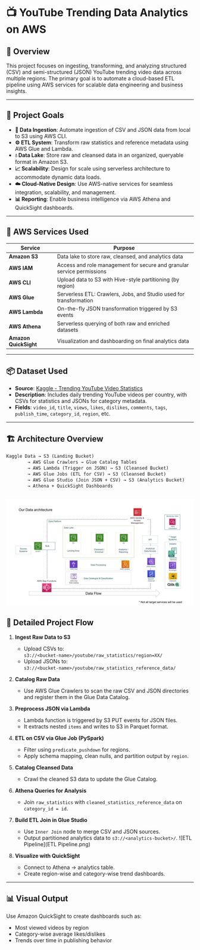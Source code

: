 
# 📺 YouTube Trending Data Analytics on AWS

## 🧠 Overview  
This project focuses on ingesting, transforming, and analyzing structured (CSV) and semi-structured (JSON) YouTube trending video data across multiple regions. The primary goal is to automate a cloud-based ETL pipeline using AWS services for scalable data engineering and business insights.

---

## 🎯 Project Goals

- **🔁 Data Ingestion**: Automate ingestion of CSV and JSON data from local to S3 using AWS CLI.
- **⚙️ ETL System**: Transform raw statistics and reference metadata using AWS Glue and Lambda.
- **💧 Data Lake**: Store raw and cleansed data in an organized, queryable format in Amazon S3.
- **📈 Scalability**: Design for scale using serverless architecture to accommodate dynamic data loads.
- **☁️ Cloud-Native Design**: Use AWS-native services for seamless integration, scalability, and management.
- **📊 Reporting**: Enable business intelligence via AWS Athena and QuickSight dashboards.

---

## 🧰 AWS Services Used

| Service       | Purpose                                                                 |
|---------------|-------------------------------------------------------------------------|
| **Amazon S3**     | Data lake to store raw, cleansed, and analytics data                      |
| **AWS IAM**       | Access and role management for secure and granular service permissions    |
| **AWS CLI**       | Upload data to S3 with Hive-style partitioning (by region)               |
| **AWS Glue**      | Serverless ETL: Crawlers, Jobs, and Studio used for transformation        |
| **AWS Lambda**    | On-the-fly JSON transformation triggered by S3 events                    |
| **AWS Athena**    | Serverless querying of both raw and enriched datasets                    |
| **Amazon QuickSight** | Visualization and dashboarding on final analytics data                       |

---

## 📦 Dataset Used

- **Source**: [Kaggle - Trending YouTube Video Statistics](https://www.kaggle.com/datasets/datasnaek/youtube-new)  
- **Description**: Includes daily trending YouTube videos per country, with CSVs for statistics and JSONs for category metadata.  
- **Fields**: `video_id`, `title`, `views`, `likes`, `dislikes`, `comments`, `tags`, `publish_time`, `category_id`, `region`, etc.

---

## 🏗️ Architecture Overview

```
Kaggle Data → S3 (Landing Bucket)
        → AWS Glue Crawlers → Glue Catalog Tables
        → AWS Lambda (Trigger on JSON) → S3 (Cleansed Bucket)
        → AWS Glue Jobs (ETL for CSV) → S3 (Cleansed Bucket)
        → AWS Glue Studio (Join JSON + CSV) → S3 (Analytics Bucket)
        → Athena + QuickSight Dashboards
```
![Architecture Diagram](Architecture-AWS.jpeg)
---

## 🔄 Detailed Project Flow

1. **Ingest Raw Data to S3**  
   - Upload CSVs to:  
     `s3://<bucket-name>/youtube/raw_statistics/region=XX/`  
   - Upload JSONs to:  
     `s3://<bucket-name>/youtube/raw_statistics_reference_data/`

2. **Catalog Raw Data**  
   - Use AWS Glue Crawlers to scan the raw CSV and JSON directories and register them in the Glue Data Catalog.

3. **Preprocess JSON via Lambda**  
   - Lambda function is triggered by S3 PUT events for JSON files.  
   - It extracts nested `items` and writes to S3 in Parquet format.

4. **ETL on CSV via Glue Job (PySpark)**  
   - Filter using `predicate_pushdown` for regions.
   - Apply schema mapping, clean nulls, and partition output by `region`.

5. **Catalog Cleansed Data**  
   - Crawl the cleaned S3 data to update the Glue Catalog.

6. **Athena Queries for Analysis**  
   - Join `raw_statistics` with `cleaned_statistics_reference_data` on `category_id = id`.

7. **Build ETL Join in Glue Studio**  
   - Use `Inner Join` node to merge CSV and JSON sources.
   - Output partitioned analytics data to `s3://<analytics-bucket>/`.
![ETL Pipeline](ETL Pipeline.png)
8. **Visualize with QuickSight**  
   - Connect to Athena → analytics table.
   - Create region-wise and category-wise trend dashboards.

---

## 📊 Visual Output

Use Amazon QuickSight to create dashboards such as:
- Most viewed videos by region
- Category-wise average likes/dislikes
- Trends over time in publishing behavior
